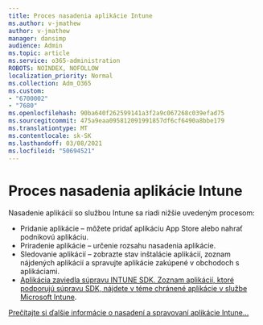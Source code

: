 ```yaml
---
title: Proces nasadenia aplikácie Intune
ms.author: v-jmathew
author: v-jmathew
manager: dansimp
audience: Admin
ms.topic: article
ms.service: o365-administration
ROBOTS: NOINDEX, NOFOLLOW
localization_priority: Normal
ms.collection: Adm_O365
ms.custom:
- "6700002"
- "7680"
ms.openlocfilehash: 90ba640f262599141a3f2a9c067268c039efad75
ms.sourcegitcommit: 475a9eaa095812091991857df6cf6490a8bbe179
ms.translationtype: MT
ms.contentlocale: sk-SK
ms.lasthandoff: 03/08/2021
ms.locfileid: "50694521"
---
```

# <a name="intune-app-deployment-process"></a>Proces nasadenia aplikácie Intune

Nasadenie aplikácií so službou Intune sa riadi nižšie uvedeným procesom:

- Pridanie aplikácie – môžete pridať aplikáciu App Store alebo nahrať podnikovú aplikáciu.
- Priradenie aplikácie – určenie rozsahu nasadenia aplikácie.
- Sledovanie aplikácií – zobrazte stav inštalácie aplikácií, zoznam nájdených aplikácií a spravujte aplikácie zakúpené v obchodoch s aplikáciami.
- [Aplikácia zaviedla súpravu INTUNE SDK. Zoznam aplikácií, ktoré podporujú súpravu SDK, nájdete v téme chránené aplikácie v službe Microsoft Intune](https://docs.microsoft.com/mem/intune/apps/apps-supported-intune-apps).

[Prečítajte si ďalšie informácie o nasadení a spravovaní aplikácie Intune...](https://docs.microsoft.com/mem/intune/apps/app-management)
